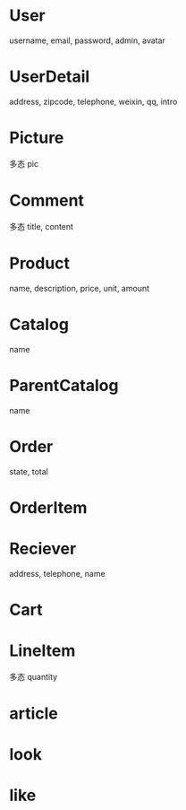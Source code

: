 # User
  username, email, password, admin, avatar

# UserDetail
  address, zipcode, telephone, weixin, qq, intro

# Picture
  多态
  pic

# Comment
  多态
  title, content

# Product
  name, description, price, unit, amount

# Catalog
  name

# ParentCatalog
  name

# Order
  state, total

# OrderItem

# Reciever
  address, telephone, name

# Cart

# LineItem
  多态
  quantity

# article

# look

# like

